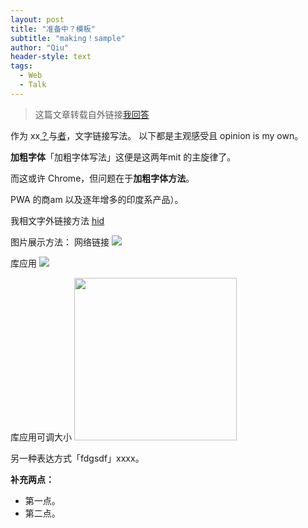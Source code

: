 ```yaml
---
layout: post
title: "准备中？模板"
subtitle: "making！sample"
author: "Qiu"
header-style: text
tags:
  - Web
  - Talk
---
```


> 这篇文章转载自外链接[我回答](https://wwan25)

作为 xx[？](ht/25167289)与[者](httom/p/27853228)，文字链接写法。
以下都是主观感受且 opinion is my own。

**加粗字体**「加粗字体写法」这便是这两年mit 的主旋律了。

而这或许 Chrome，但问题在于**加粗字体方法**。

PWA 的商am 以及逐年增多的印度系产品）。

我相文字外链接方法 [hid](https://www5%7D) 


图片展示方法：
网络链接
![](https://pic4.zhimg.com/80/v2-82770d1b0366904c2254908d097e0a60_720w.jpg?source=1940ef5c)

库应用
![](/img/in-post/post-nextgen-web-pwa/flipkart-1.jpeg)

库应用可调大小
<img class="shadow" src="/img/in-post/post-kuaidi-1.jpg" width="260">



另一种表达方式「fdgsdf」xxxx。


**补充两点：**

*   第一点。
*   第二点。
